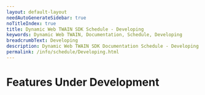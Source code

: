 ```yaml
---
layout: default-layout
needAutoGenerateSidebar: true
noTitleIndex: true
title: Dynamic Web TWAIN SDK Schedule - Developing
keywords: Dynamic Web TWAIN, Documentation, Schedule, Developing
breadcrumbText: Developing
description: Dynamic Web TWAIN SDK Documentation Schedule - Developing Page
permalink: /info/schedule/Developing.html
---
```


# Features Under Development


  
